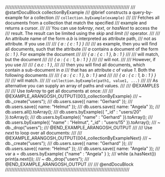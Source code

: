 ////////////////////////////////////////////////////////////////////////////////
/// @startDocuBlock collectionByExample
/// @brief constructs a query-by-example for a collection
/// `collection.byExample(example)`
///
/// Fetches all documents from a collection that match the specified
/// example and returns a cursor.
///
/// You can use *toArray*, *next*, or *hasNext* to access the
/// result. The result can be limited using the *skip* and *limit*
/// operator.
///
/// An attribute name of the form *a.b* is interpreted as attribute path,
/// not as attribute. If you use
///
/// *{ a : { c : 1 } }*
///
/// as example, then you will find all documents, such that the attribute
/// *a* contains a document of the form *{c : 1 }*. For example the document
///
/// *{ a : { c : 1 }, b : 1 }*
///
/// will match, but the document
///
/// *{ a : { c : 1, b : 1 } }*
///
/// will not.
///
/// However, if you use
///
/// *{ a.c : 1 }*,
///
/// then you will find all documents, which contain a sub-document in *a*
/// that has an attribute *c* of value *1*. Both the following documents
///
/// *{ a : { c : 1 }, b : 1 }* and
///
/// *{ a : { c : 1, b : 1 } }*
///
/// will match.
///
/// `collection.byExample(path1, value1, ...)`
///
/// As alternative you can supply an array of paths and values.
///
/// @EXAMPLES
///
/// Use *toArray* to get all documents at once:
///
/// @EXAMPLE_ARANGOSH_OUTPUT{003_collectionByExample}
/// ~ db._create("users");
///   db.users.save({ name: "Gerhard" });
///   db.users.save({ name: "Helmut" });
///   db.users.save({ name: "Angela" });
///   db.users.all().toArray();
///   db.users.byExample({ "_id" : "users/20" }).toArray();
///   db.users.byExample({ "name" : "Gerhard" }).toArray();
///   db.users.byExample({ "name" : "Helmut", "_id" : "users/15" }).toArray();
/// ~ db._drop("users");
/// @END_EXAMPLE_ARANGOSH_OUTPUT
///
/// Use *next* to loop over all documents:
///
/// @EXAMPLE_ARANGOSH_OUTPUT{004_collectionByExampleNext}
/// ~ db._create("users");
///   db.users.save({ name: "Gerhard" });
///   db.users.save({ name: "Helmut" });
///   db.users.save({ name: "Angela" });
///   var a = db.users.byExample( {"name" : "Angela" } );
///   while (a.hasNext()) print(a.next());
/// ~ db._drop("users");
/// @END_EXAMPLE_ARANGOSH_OUTPUT
///
/// @endDocuBlock
////////////////////////////////////////////////////////////////////////////////
